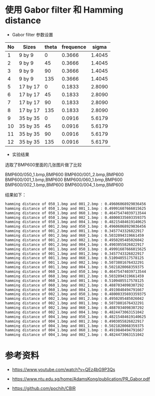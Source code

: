 # 使用 Gabor filter 和 Hamming distance

- Gabor filter 参数设置

No | Sizes | theta | frequence | sigma |
---|--- | --- | --- | --- |
1 | 9 by 9  | 0 | 0.3666 | 1.4045 |
2 | 9 by 9  | 45 | 0.3666 | 1.4045 |
3 | 9 by 9  | 90 | 0.3666 | 1.4045 |
4 | 9 by 9  | 135 | 0.3666 | 1.4045 |
5 | 17 by 17  | 0 | 0.1833 | 2.8090 |
6 | 17 by 17  | 45 | 0.1833 | 2.8090 |
7 | 17 by 17  | 90 | 0.1833 | 2.8090 |
8 | 17 by 17  | 135 | 0.1833 | 2.8090 |
9 | 35 by 35  | 0 | 0.0916 | 5.6179 |
10 | 35 by 35  | 45 | 0.0916 | 5.6179 |
11 | 35 by 35  | 90 | 0.0916 | 5.6179 |
12 | 35 by 35  | 135 | 0.0916 | 5.6179 |

- 实验结果

选取了BMP600里面的几张图片做了比较

BMP600/050_1.bmp,BMP600
BMP600/001_2.bmp,BMP600
BMP600/001_1.bmp,BMP600
BMP600/060_1.bmp,BMP600
BMP600/002_1.bmp,BMP600
BMP600/004_1.bmp,BMP600

结果如下：
```cmd
hamming distance of 050_1.bmp and 001_2.bmp : 0.49606068929036456
hamming distance of 050_1.bmp and 001_1.bmp : 0.49991607666015625
hamming distance of 050_1.bmp and 060_1.bmp : 0.46475474039713544
hamming distance of 050_1.bmp and 002_1.bmp : 0.48000335693359375
hamming distance of 050_1.bmp and 004_1.bmp : 0.48215484619140625
hamming distance of 001_2.bmp and 050_1.bmp : 0.49606068929036456
hamming distance of 001_2.bmp and 001_1.bmp : 0.3457743326822917
hamming distance of 001_2.bmp and 060_1.bmp : 0.5032094319661459
hamming distance of 001_2.bmp and 002_1.bmp : 0.4950205485026042
hamming distance of 001_2.bmp and 004_1.bmp : 0.4903055826822917
hamming distance of 001_1.bmp and 050_1.bmp : 0.49991607666015625
hamming distance of 001_1.bmp and 001_2.bmp : 0.3457743326822917
hamming distance of 001_1.bmp and 060_1.bmp : 0.5109405517578125
hamming distance of 001_1.bmp and 002_1.bmp : 0.5073801676432291
hamming distance of 001_1.bmp and 004_1.bmp : 0.5021820068359375
hamming distance of 060_1.bmp and 050_1.bmp : 0.46475474039713544
hamming distance of 060_1.bmp and 001_2.bmp : 0.5032094319661459
hamming distance of 060_1.bmp and 001_1.bmp : 0.5109405517578125
hamming distance of 060_1.bmp and 002_1.bmp : 0.4887034098307292
hamming distance of 060_1.bmp and 004_1.bmp : 0.4919840494791667
hamming distance of 002_1.bmp and 050_1.bmp : 0.48000335693359375
hamming distance of 002_1.bmp and 001_2.bmp : 0.4950205485026042
hamming distance of 002_1.bmp and 001_1.bmp : 0.5073801676432291
hamming distance of 002_1.bmp and 060_1.bmp : 0.4887034098307292
hamming distance of 002_1.bmp and 004_1.bmp : 0.4824473063151042
hamming distance of 004_1.bmp and 050_1.bmp : 0.48215484619140625
hamming distance of 004_1.bmp and 001_2.bmp : 0.4903055826822917
hamming distance of 004_1.bmp and 001_1.bmp : 0.5021820068359375
hamming distance of 004_1.bmp and 060_1.bmp : 0.4919840494791667
hamming distance of 004_1.bmp and 002_1.bmp : 0.4824473063151042

```

# 参考资料

- https://www.youtube.com/watch?v=QEz4bG9P3Qs

- https://www.ntu.edu.sg/home/AdamsKong/publication/PR_Gabor.pdf

- https://github.com/pochih/CBIR


